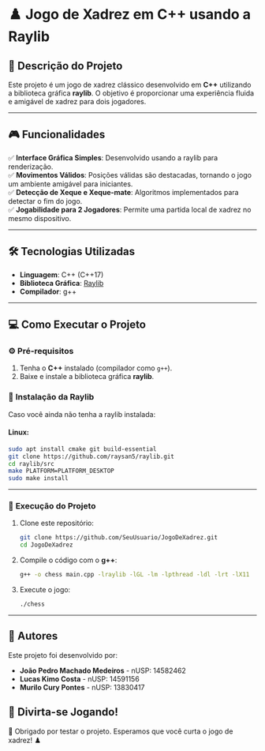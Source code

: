 # ♟️ **Jogo de Xadrez em C++ usando a Raylib**

## 📌 **Descrição do Projeto**

Este projeto é um jogo de xadrez clássico desenvolvido em **C++** utilizando a biblioteca gráfica **raylib**. O objetivo é proporcionar uma experiência fluida e amigável de xadrez para dois jogadores.

---

## 🎮 **Funcionalidades**

✅ **Interface Gráfica Simples**: Desenvolvido usando a raylib para renderização.  
✅ **Movimentos Válidos**: Posições válidas são destacadas, tornando o jogo um ambiente amigável para iniciantes.  
✅ **Detecção de Xeque e Xeque-mate**: Algoritmos implementados para detectar o fim do jogo.  
✅ **Jogabilidade para 2 Jogadores**: Permite uma partida local de xadrez no mesmo dispositivo.  

---

## 🛠️ **Tecnologias Utilizadas**

- **Linguagem**: C++ (C++17)
- **Biblioteca Gráfica**: [Raylib](https://www.raylib.com/)
- **Compilador**: g++

---

## 💻 **Como Executar o Projeto**

### ⚙️ Pré-requisitos

1. Tenha o **C++** instalado (compilador como `g++`).
2. Baixe e instale a biblioteca gráfica **raylib**.

### 🔧 **Instalação da Raylib**

Caso você ainda não tenha a raylib instalada:

#### Linux:

```bash
sudo apt install cmake git build-essential
git clone https://github.com/raysan5/raylib.git
cd raylib/src
make PLATFORM=PLATFORM_DESKTOP
sudo make install
```

---

### 🚀 **Execução do Projeto**

1. Clone este repositório:
   ```bash
   git clone https://github.com/SeuUsuario/JogoDeXadrez.git
   cd JogoDeXadrez
   ```

2. Compile o código com o **g++**:
   ```bash
   g++ -o chess main.cpp -lraylib -lGL -lm -lpthread -ldl -lrt -lX11
   ```

3. Execute o jogo:
   ```bash
   ./chess
   ```

---

## 👥 **Autores**

Este projeto foi desenvolvido por:

- **João Pedro Machado Medeiros** - nUSP: 14582462  
- **Lucas Kimo Costa**  - nUSP: 14591156
- **Murilo Cury Pontes**  - nUSP: 13830417


## 🚀 **Divirta-se Jogando!**

🎉 Obrigado por testar o projeto. Esperamos que você curta o jogo de xadrez! ♟️